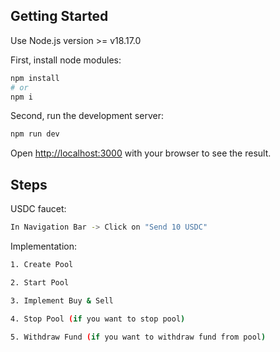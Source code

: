 ## Getting Started

Use Node.js version >= v18.17.0

First, install node modules:

```bash
npm install
# or
npm i

```

Second, run the development server:

```bash
npm run dev

```

Open [http://localhost:3000](http://localhost:3000) with your browser to see the result.

## Steps

USDC faucet:

```bash
In Navigation Bar -> Click on "Send 10 USDC"

```

Implementation:

```bash
1. Create Pool

2. Start Pool

3. Implement Buy & Sell

4. Stop Pool (if you want to stop pool)

5. Withdraw Fund (if you want to withdraw fund from pool)

```


